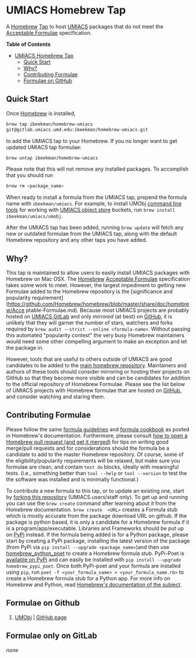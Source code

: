 # UMIACS Homebrew Tap

A [Homebrew](http://brew.sh)
[Tap](https://github.com/Homebrew/homebrew/blob/master/share/doc/homebrew/brew-tap.md)
to host [UMIACS](http://www.umiacs.umd.edu) packages that do not meet the
[Acceptable Formulae](https://github.com/Homebrew/homebrew/blob/master/share/doc/homebrew/Acceptable-Formulae.md)
specification.

**Table of Contents**

- [UMIACS Homebrew Tap](#umiacs-homebrew-tap)
    - [Quick Start](#quick-start)
    - [Why?](#why)
    - [Contributing Formulae](#contributing-formulae)
    - [Formulae on GitHub](#formulae-on-github)


## Quick Start

Once [Homebrew](http://brew.sh) is installed,
```bash
brew tap ibeekman/homebrew-umiacs
git@gitlab.umiacs.umd.edu:ibeekman/homebrew-umiacs.git
```
to add the
UMIACS tap to your Homebrew. If you no longer  want to get updated
UMIACS tap formulae:

```bash
brew untap ibeekman/homebrew-umiacs
```

Please
note that this will not remove any installed packages. To accomplish
that you should run

```bash
brew rm <package_name>
```

When ready to install a formula from the UMIACS tap, prepend the
formula name with `ibeekman/umiacs`. For example, to install UMObj
[command line tools](https://gitlab.umiacs.umd.edu/staff/umobj/tree/master)
for working with
[UMIACS object store](https://obj.umiacs.umd.edu/obj/help) buckets,
run `brew install ibeekman/umiacs/umobj`.

After the UMIACS tap has been added, running `brew update` will fetch
any new or outdated formulae from the UMIACS tap, along with the
default Homebrew repository and any other taps you have added.

## Why?

This tap is maintained to allow users to easily install UMIACS
packages with Homebrew on Mac OSX. The [Homebrew](http://brew.sh)
[Acceptable Formulae](https://github.com/Homebrew/homebrew/blob/master/share/doc/homebrew/Acceptable-Formulae.md)
specification takes some work to meet. However, the largest impediment
to getting new Formulae added to the Homebrew repository is the
[significance and popularity requirement](https://github.com/Homebrew/homebrew/blob/master/share/doc/homebrew/Acce
ptable-Formulae.md).
Because most UMIACS projects are probably hosted on
[UMIACS GitLab](https://wiki.umiacs.umd.edu/umiacs/index.php/GitLab)
and only *mirrored* (at best) on [GitHub](https://github.com), it is
unlikely that they will garner the number of stars, watchers and forks
required by `brew audit --strict --online <formula-name>`. Without
passing this automated "popularity contest" the very busy Homebrew
maintainers would need some other compelling argument to make an
exception and let the package in.

However, tools that are useful to others outside of UMIACS are good
candidates to be added to the
[main homebrew repository](https://github.com/homebrew/homebrew). Maintainers
and authors of these tools should consider mirroring or hosting their
projects on GitHub so that they become more visible and can be
candidates for addition to the official repository of Homebrew
Formulae. Please see the list below of UMIACS projects with Homebrew
formulae that are hosted on [GitHub](https://github.com), and consider
watching and staring them.

## Contributing Formulae

Please follow the same
[formula guidelines](https://github.com/Homebrew/homebrew/blob/master/share/doc/homebrew/Acceptable-Formulae.md)
and
[formula cookbook](https://github.com/Homebrew/homebrew/blob/master/share/doc/homebrew/Formula-Cookbook.md)
as posted in Homebrew's documentation. Furthermore, please consult
[how to open a Homebrew pull request (and get it merged)](https://github.com/Homebrew/homebrew/blob/master/share/doc/homebrew/How-To-Open-a-Homebrew-Pull-Request-(and-get-it-merged).md)
for tips on writing good merge/pull requests and for considerations
should the formula be a candidate to add to the master Homebrew
repository. Of course, some of the eligibility/popularity
requirements will be relaxed, but make sure you formulae are clean,
and contain `test do` blocks, ideally with meaningful tests. (i.e.,
something better than `tool --help` or `tool --version` to test the
the software was installed and is minimally functional.)

To contribute a new formula to this tap, or to update an existing one,
start by
[forking this repository](https://gitlab.umiacs.umd.edu/ibeekman/homebrew-umiacs/fork/new)
(UMIACS users/staff only). To get up and running you can use the `brew
create` command after learning about it from the Homebrew
documentation.  `brew create  <URL>` creates a Formula stub which is
mostly accurate from the package download URL on github. If the
package is python based, it is only a candidate for a Homebrew formula
if it is a program/app/executable. Libraries and Frameworks should be
put up on
[PyPi](https://python-packaging-user-guide.readthedocs.org/en/latest/)
instead. If the formula being added is for a Python package, please
start by creating a PyPi package, installing the latest version of the
package (from PyPi via `pip install --upgrade <package_name>`)and then
use
[homebrew_python_poet](https://github.com/tdsmith/homebrew-pypi-poet/blob/master/poet/poet.py)
to create a Homebrew formula stub. PyPi-Poet is
[available on PyPi](https://pypi.python.org/pypi/homebrew-pypi-poet/0.5.0)
and can easily be installed with `pip install --upgrade
homebrew_pypi_poet`. Once both PyPi-poet and your formula are
installed using `pip`, run `poet -f <your_formula_name> >
<your_formula_name.rb>` to create a Homebrew formula stub for a Python
app. For more info on Homebrew and Python, read [Homebrew's
documentation of the subject](https://github.com/Homebrew/homebrew/blob/master/share/doc/homebrew/Python-for-Formula-Authors.md).

## Formulae on Github

 1. [UMObj](https://gitlab.umiacs.umd.edu/staff/umobj/tree/master) |
    [GitHub page](https://github.com/UMIACS/umobj)

## Formulae only on GitLab

*none*
